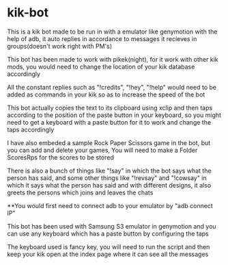 # kik-bot

This is a kik bot made to be run in with a emulator like genymotion with the help of adb, it auto replies in accordance to messages it recieves in groups(doesn't work right with PM's)


This bot has been made to work with pikek(night), for it work with other kik mods, you would need to change the location of your kik database accordingly


All the constant replies such as "!credits", "!hey", "!help" would need to be added as commands in your kik so as to increase the speed of the bot


This bot actually copies the text to its clipboard using xclip and then taps according to the position of the paste button in your keyboard, so you might need to get a keyboard with a paste button for it to work and change the taps accordingly


I have also embeded a sample Rock Paper Scissors game in the bot, but you can add and delete your games, You will need to make a Folder ScoresRps for the scores to be stored


There is also a bunch of things like "!say" in which the bot says what the person has said, and some other things like "!revsay" and "!cowsay" in which it says what the person has said and with different designs, it also greets the persons which joins and leaves the chats


**You would first need to connect adb to your emulator by "adb connect IP"


This bot has been used with Samsung S3 emulator in genymotion and you can use any keyboard which has a paste button by configuring the taps

The keyboard used is fancy key, you will need to run the script and then keep your kik open at the index page where it can see all the messages
